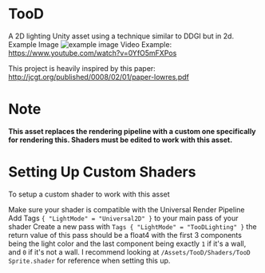 # TooD
A 2D lighting Unity asset using a technique similar to DDGI but in 2d. Example Image
![example image](https://i.imgur.com/1xnoY1y.png)
Video Example: https://www.youtube.com/watch?v=0YfO5mFXPos

This project is heavily inspired by this paper: http://jcgt.org/published/0008/02/01/paper-lowres.pdf

# Note
**This asset replaces the rendering pipeline with a custom one specifically for rendering this. Shaders must be edited to work with this asset.**

# Setting Up Custom Shaders
To setup a custom shader to work with this asset

Make sure your shader is compatible with the Universal Render Pipeline
Add Tags `{ "LightMode" = "Universal2D" }` to your main pass of your shader
Create a new pass with `Tags { "LightMode" = "TooDLighting" }` the return value of this pass should be a float4 with the first 3 components being the light color and the last component being exactly `1` if it's a wall, and `0` if it's not a wall.
I recommend looking at `/Assets/TooD/Shaders/TooD Sprite.shader` for reference when setting this up.
